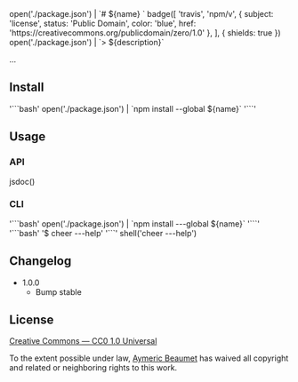 <!-->
  open('./package.json') | `# ${name} `
  badge([
    'travis',
    'npm/v',
    { subject: 'license', status: 'Public Domain', color: 'blue', href: 'https://creativecommons.org/publicdomain/zero/1.0' },
  ], { shields: true })
<!-->
<!---->

<!-->
  open('./package.json') | `> ${description}`
<!-->
<!---->

...

## Install

<!-->
  '```bash'
  open('./package.json') | `npm install --global ${name}`
  '```'
<!-->
<!---->

## Usage

### API

<!-->
  jsdoc()
<!-->
<!---->

### CLI

<!-->
  '```bash'
  open('./package.json') | `npm install ---global ${name}`
  '```'
<!-->
<!---->

<!-->
  '```bash'
  '$ cheer ---help'
  '```'
  shell('cheer ---help')
<!-->
<!---->

## Changelog

- 1.0.0
  - Bump stable

## License

[Creative Commons — CC0 1.0 Universal](http://creativecommons.org/publicdomain/zero/1.0)

To the extent possible under law, [Aymeric Beaumet](https://aymericbeaumet.com)
has waived all copyright and related or neighboring rights to this work.

